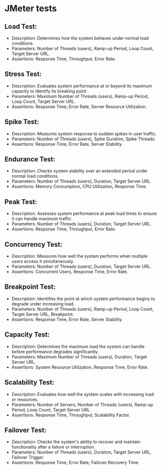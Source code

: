 # JMeter tests

## Load Test:
- Description: Determines how the system behaves under normal load conditions.
- Parameters: Number of Threads (users), Ramp-up Period, Loop Count, Target Server URL.
- Assertions: Response Time, Throughput, Error Rate.

## Stress Test:
- Description: Evaluates system performance at or beyond its maximum capacity to identify its breaking point.
- Parameters: Maximum Number of Threads (users), Ramp-up Period, Loop Count, Target Server URL.
- Assertions: Response Time, Error Rate, Server Resource Utilization.

## Spike Test:
- Description: Measures system response to sudden spikes in user traffic.
- Parameters: Number of Threads (users), Spike Duration, Spike Threads.
- Assertions: Response Time, Error Rate, Server Stability.

## Endurance Test:
- Description: Checks system stability over an extended period under normal load conditions.
- Parameters: Number of Threads (users), Duration, Target Server URL.
- Assertions: Memory Consumption, CPU Utilization, Response Time.

## Peak Test:
- Description: Assesses system performance at peak load times to ensure it can handle maximum traffic.
- Parameters: Number of Threads (users), Duration, Target Server URL.
- Assertions: Response Time, Throughput, Error Rate.

## Concurrency Test:
- Description: Measures how well the system performs when multiple users access it simultaneously.
- Parameters: Number of Threads (users), Duration, Target Server URL.
- Assertions: Concurrent Users, Response Time, Error Rate.

## Breakpoint Test:
- Description: Identifies the point at which system performance begins to degrade under increasing load.
- Parameters: Number of Threads (users), Ramp-up Period, Loop Count, Target Server URL, Breakpoint.
- Assertions: Response Time, Error Rate, Server Stability.

## Capacity Test:
- Description: Determines the maximum load the system can handle before performance degrades significantly.
- Parameters: Maximum Number of Threads (users), Duration, Target Server URL.
- Assertions: System Resource Utilization, Response Time, Error Rate.

## Scalability Test:
- Description: Evaluates how well the system scales with increasing load or resources.
- Parameters: Number of Servers, Number of Threads (users), Ramp-up Period, Loop Count, Target Server URL.
- Assertions: Response Time, Throughput, Scalability Factor.

## Failover Test:
- Description: Checks the system's ability to recover and maintain functionality after a failure or interruption.
- Parameters: Number of Threads (users), Duration, Target Server URL, Failover Trigger.
- Assertions: Response Time, Error Rate, Failover Recovery Time.
